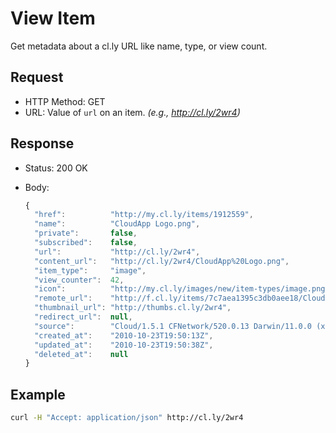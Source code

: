 # View Item

Get metadata about a cl.ly URL like name, type, or view count.

## Request

- HTTP Method: GET
- URL: Value of `url` on an item. _(e.g., http://cl.ly/2wr4)_

## Response

- Status: 200 OK
- Body:

  ```js
  {
    "href":          "http://my.cl.ly/items/1912559",
    "name":          "CloudApp Logo.png",
    "private":       false,
    "subscribed":    false,
    "url":           "http://cl.ly/2wr4",
    "content_url":   "http://cl.ly/2wr4/CloudApp%20Logo.png",
    "item_type":     "image",
    "view_counter":  42,
    "icon":          "http://my.cl.ly/images/new/item-types/image.png",
    "remote_url":    "http://f.cl.ly/items/7c7aea1395c3db0aee18/CloudApp%20Logo.png",
    "thumbnail_url": "http://thumbs.cl.ly/2wr4",
    "redirect_url":  null,
    "source":        "Cloud/1.5.1 CFNetwork/520.0.13 Darwin/11.0.0 (x86_64) (MacBookPro5%2C5)",
    "created_at":    "2010-10-23T19:50:13Z",
    "updated_at":    "2010-10-23T19:50:38Z",
    "deleted_at":    null
  }
  ```

## Example

```bash
curl -H "Accept: application/json" http://cl.ly/2wr4
```